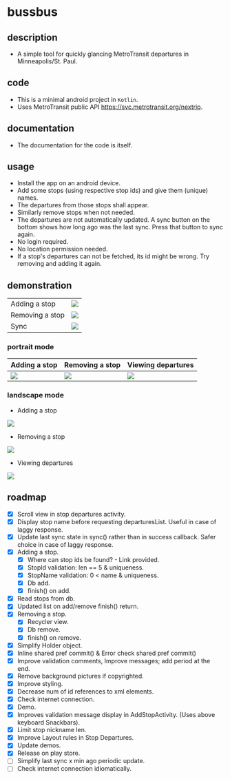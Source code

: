 # bussbus

## description
- A simple tool for quickly glancing MetroTransit departures in Minneapolis/St. Paul.

## code
- This is a minimal android project in `Kotlin`.
- Uses MetroTransit public API <https://svc.metrotransit.org/nextrip>.

## documentation
- The documentation for the code is itself.

## usage
- Install the app on an android device.
- Add some stops (using respective stop ids) and give them (unique) names.
- The departures from those stops shall appear.
- Similarly remove stops when not needed.
- The departures are not automatically updated. A sync button on the bottom shows how long ago was the last sync. Press that button to sync again.
- No login required.
- No location permission needed.
- If a stop's departures can not be fetched, its id might be wrong. Try removing and adding it again.

## demonstration
| | |
| --- | --- |
| Adding a stop | ![](./github/add.gif) |
| Removing a stop | ![](./github/remove.gif) |
| Sync | ![](./github/sync.gif) |

### portrait mode
| Adding a stop | Removing a stop | Viewing departures |
| --- | --- | --- |
| ![](./github/add_portrait.jpg) | ![](./github/remove_portrait.jpg) | ![](./github/view_portrait.jpg) |

### landscape mode
- Adding a stop

![](./github/add_landscape.jpg)

- Removing a stop

![](./github/remove_landscape.jpg)

- Viewing departures

![](./github/view_landscape.jpg)

## roadmap
- [x] Scroll view in stop departures activity.
- [x] Display stop name before requesting departuresList. Useful in case of laggy response.
- [x] Update last sync state in sync() rather than in success callback. Safer choice in case of laggy response.
- [x] Adding a stop.
    - [x] Where can stop ids be found? - Link provided.
    - [x] StopId validation: len == 5 & uniqueness.
    - [x] StopName validation: 0 < name & uniqueness.
    - [x] Db add.
    - [x] finish() on add.
- [x] Read stops from db.
- [x] Updated list on add/remove finish() return.
- [x] Removing a stop.
    - [x] Recycler view.
    - [x] Db remove.
    - [x] finish() on remove.
- [x] Simplify Holder object.
- [x] Inline shared pref commit() & Error check shared pref commit()
- [x] Improve validation comments, Improve messages; add period at the end.
- [x] Remove background pictures if copyrighted.
- [x] Improve styling.
- [x] Decrease num of id references to xml elements.
- [x] Check internet connection.
- [x] Demo.
- [x] Improves validation message display in AddStopActivity. (Uses above keyboard Snackbars).
- [x] Limit stop nickname len.
- [x] Improve Layout rules in Stop Departures.
- [x] Update demos.
- [x] Release on play store.
- [ ] Simplify last sync x min ago periodic update.
- [ ] Check internet connection idiomatically.
